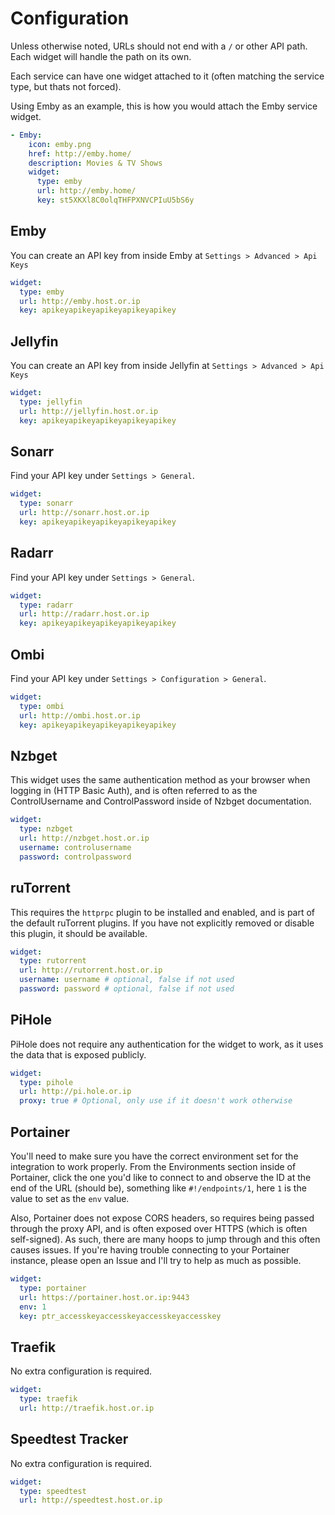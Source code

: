 # Configuration

Unless otherwise noted, URLs should not end with a `/` or other API path.  Each widget will handle the path on its own.

Each service can have one widget attached to it (often matching the service type, but thats not forced).

Using Emby as an example, this is how you would attach the Emby service widget.

```yaml
- Emby:
    icon: emby.png
    href: http://emby.home/
    description: Movies & TV Shows
    widget:
      type: emby
      url: http://emby.home/
      key: st5XKXl8C0olqTHFPXNVCPIuU5bS6y
```

## Emby

You can create an API key from inside Emby at `Settings > Advanced > Api Keys`

```yaml
widget:
  type: emby
  url: http://emby.host.or.ip
  key: apikeyapikeyapikeyapikeyapikey
```

## Jellyfin

You can create an API key from inside Jellyfin at `Settings > Advanced > Api Keys`

```yaml
widget:
  type: jellyfin
  url: http://jellyfin.host.or.ip
  key: apikeyapikeyapikeyapikeyapikey
```

## Sonarr

Find your API key under `Settings > General`.

```yaml
widget:
  type: sonarr
  url: http://sonarr.host.or.ip
  key: apikeyapikeyapikeyapikeyapikey
```

## Radarr

Find your API key under `Settings > General`.

```yaml
widget:
  type: radarr
  url: http://radarr.host.or.ip
  key: apikeyapikeyapikeyapikeyapikey
```

## Ombi

Find your API key under `Settings > Configuration > General`.

```yaml
widget:
  type: ombi
  url: http://ombi.host.or.ip
  key: apikeyapikeyapikeyapikeyapikey
```

## Nzbget

This widget uses the same authentication method as your browser when logging in (HTTP Basic Auth), and is often referred to as the ControlUsername and ControlPassword inside of Nzbget documentation.

```yaml
widget:
  type: nzbget
  url: http://nzbget.host.or.ip
  username: controlusername
  password: controlpassword
```

## ruTorrent

This requires the `httprpc` plugin to be installed and enabled, and is part of the default ruTorrent plugins.  If you have not explicitly removed or disable this plugin, it should be available.

```yaml
widget:
  type: rutorrent
  url: http://rutorrent.host.or.ip
  username: username # optional, false if not used
  password: password # optional, false if not used
```

## PiHole

PiHole does not require any authentication for the widget to work, as it uses the data that is exposed publicly.

```yaml
widget:
  type: pihole
  url: http://pi.hole.or.ip
  proxy: true # Optional, only use if it doesn't work otherwise
```

## Portainer

You'll need to make sure you have the correct environment set for the integration to work properly. From the Environments section inside of Portainer, click the one you'd like to connect to and observe the ID at the end of the URL (should be), something like `#!/endpoints/1`, here `1` is the value to set as the `env` value.

Also, Portainer does not expose CORS headers, so requires being passed through the proxy API, and is often exposed over HTTPS (which is often self-signed).  As such, there are many hoops to jump through and this often causes issues.  If you're having trouble connecting to your Portainer instance, please open an Issue and I'll try to help as much as possible. 

```yaml
widget:
  type: portainer
  url: https://portainer.host.or.ip:9443
  env: 1
  key: ptr_accesskeyaccesskeyaccesskeyaccesskey
```

## Traefik

No extra configuration is required.

```yaml
widget:
  type: traefik
  url: http://traefik.host.or.ip
```

## Speedtest Tracker

No extra configuration is required.

```yaml
widget:
  type: speedtest
  url: http://speedtest.host.or.ip
```